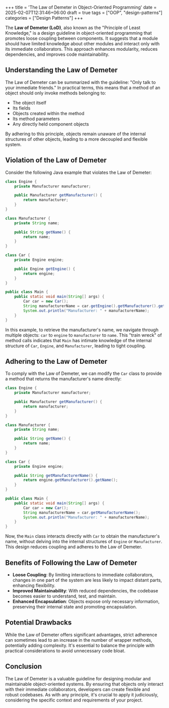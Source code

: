 +++
title = 'The Law of Demeter in Object-Oriented Programming'
date = 2025-02-07T12:31:46+06:00
draft = true
tags = ["OOP", "design-patterns"]
categories = ["Design Patterns"]
+++

The **Law of Demeter (LoD)**, also known as the "Principle of Least Knowledge," is a design guideline in object-oriented programming that promotes loose coupling between components. It suggests that a module should have limited knowledge about other modules and interact only with its immediate collaborators. This approach enhances modularity, reduces dependencies, and improves code maintainability.

## Understanding the Law of Demeter

The Law of Demeter can be summarized with the guideline: "Only talk to your immediate friends." In practical terms, this means that a method of an object should only invoke methods belonging to:

- The object itself
- Its fields
- Objects created within the method
- Its method parameters
- Any directly held component objects

By adhering to this principle, objects remain unaware of the internal structures of other objects, leading to a more decoupled and flexible system.

## Violation of the Law of Demeter

Consider the following Java example that violates the Law of Demeter:

```java
class Engine {
    private Manufacturer manufacturer;

    public Manufacturer getManufacturer() {
        return manufacturer;
    }
}

class Manufacturer {
    private String name;

    public String getName() {
        return name;
    }
}

class Car {
    private Engine engine;

    public Engine getEngine() {
        return engine;
    }
}

public class Main {
    public static void main(String[] args) {
        Car car = new Car();
        String manufacturerName = car.getEngine().getManufacturer().getName();
        System.out.println("Manufacturer: " + manufacturerName);
    }
}
```

In this example, to retrieve the manufacturer's name, we navigate through multiple objects: `car` to `engine` to `manufacturer` to `name`. This "train wreck" of method calls indicates that `Main` has intimate knowledge of the internal structure of `Car`, `Engine`, and `Manufacturer`, leading to tight coupling.

## Adhering to the Law of Demeter

To comply with the Law of Demeter, we can modify the `Car` class to provide a method that returns the manufacturer's name directly:

```java
class Engine {
    private Manufacturer manufacturer;

    public Manufacturer getManufacturer() {
        return manufacturer;
    }
}

class Manufacturer {
    private String name;

    public String getName() {
        return name;
    }
}

class Car {
    private Engine engine;

    public String getManufacturerName() {
        return engine.getManufacturer().getName();
    }
}

public class Main {
    public static void main(String[] args) {
        Car car = new Car();
        String manufacturerName = car.getManufacturerName();
        System.out.println("Manufacturer: " + manufacturerName);
    }
}
```

Now, the `Main` class interacts directly with `Car` to obtain the manufacturer's name, without delving into the internal structures of `Engine` or `Manufacturer`. This design reduces coupling and adheres to the Law of Demeter.

## Benefits of Following the Law of Demeter

- **Loose Coupling**: By limiting interactions to immediate collaborators, changes in one part of the system are less likely to impact distant parts, enhancing flexibility.
- **Improved Maintainability**: With reduced dependencies, the codebase becomes easier to understand, test, and maintain.
- **Enhanced Encapsulation**: Objects expose only necessary information, preserving their internal state and promoting encapsulation.

## Potential Drawbacks

While the Law of Demeter offers significant advantages, strict adherence can sometimes lead to an increase in the number of wrapper methods, potentially adding complexity. It's essential to balance the principle with practical considerations to avoid unnecessary code bloat.

## Conclusion

The Law of Demeter is a valuable guideline for designing modular and maintainable object-oriented systems. By ensuring that objects only interact with their immediate collaborators, developers can create flexible and robust codebases. As with any principle, it's crucial to apply it judiciously, considering the specific context and requirements of your project.
